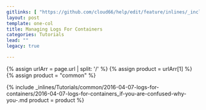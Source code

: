 ```yaml
---
gitlinks: [ "https://github.com/cloud66/help/edit/feature/inlines/_includes/_inlines/Tutorials/common/2016-04-07-logs-for-containers/2016-04-07-logs-for-containers_if-you-are-confused-why-you-.md" ]
layout: post
template: one-col
title: Managing Logs For Containers
categories: Tutorials
lead: ""
legacy: true

---
```


{% assign urlArr = page.url | split: '/' %}
{% assign product = urlArr[1] %}
{% assign product = "common" %}

{% include _inlines/Tutorials/common/2016-04-07-logs-for-containers/2016-04-07-logs-for-containers_if-you-are-confused-why-you-.md  product = product %}
